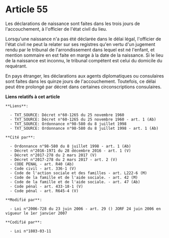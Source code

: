 # Article 55

Les déclarations de naissance sont faites dans les trois jours de l'accouchement, à l'officier de l'état civil du lieu.

Lorsqu'une naissance n'a pas été déclarée dans le délai légal, l'officier de l'état civil ne peut la relater sur ses
registres qu'en vertu d'un jugement rendu par le tribunal de l'arrondissement dans lequel est né l'enfant, et mention
sommaire en est faite en marge à la date de la naissance. Si le lieu de la naissance est inconnu, le tribunal compétent est
celui du domicile du requérant.

En pays étranger, les déclarations aux agents diplomatiques ou consulaires sont faites dans les quinze jours de
l'accouchement. Toutefois, ce délai peut être prolongé par décret dans certaines circonscriptions consulaires.

**Liens relatifs à cet article**

	**Liens**:

	  - TXT_SOURCE: Décret n°60-1265 du 25 novembre 1960
	  - TXT_SOURCE: Décret n°60-1265 du 25 novembre 1960 - art. 1 (Ab)
	  - TXT_SOURCE: Ordonnance n°98-580 du 8 juillet 1998
	  - TXT_SOURCE: Ordonnance n°98-580 du 8 juillet 1998 - art. 1 (Ab)

	**Cité par**:

	  - Ordonnance n°98-580 du 8 juillet 1998 - art. 1 (Ab)
	  - Décret n°2016-1971 du 28 décembre 2016 - art. 1 (V)
	  - Décret n°2017-278 du 2 mars 2017 (V)
	  - Décret n°2017-278 du 2 mars 2017 - art. 2 (V)
	  - CODE PENAL - art. R40 (Ab)
	  - Code civil - art. 336-1 (V)
	  - Code de l'action sociale et des familles - art. L222-6 (M)
	  - Code de la famille et de l'aide sociale. - art. 42 (M)
	  - Code de la famille et de l'aide sociale. - art. 47 (Ab)
	  - Code pénal - art. 433-18-1 (V)
	  - Code pénal - art. R645-4 (V)

	**Modifié par**:

	  - Loi n°2006-728 du 23 juin 2006 - art. 29 () JORF 24 juin 2006 en vigueur le 1er janvier 2007

	**Codifié par**:

	  - Loi n°1803-03-11
